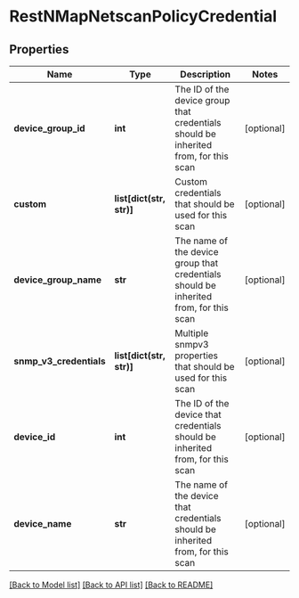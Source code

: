 # RestNMapNetscanPolicyCredential

## Properties
Name | Type | Description | Notes
------------ | ------------- | ------------- | -------------
**device_group_id** | **int** | The ID of the device group that credentials should be inherited from, for this scan | [optional] 
**custom** | **list[dict(str, str)]** | Custom credentials that should be used for this scan | [optional] 
**device_group_name** | **str** | The name of the device group that credentials should be inherited from, for this scan | [optional] 
**snmp_v3_credentials** | **list[dict(str, str)]** | Multiple snmpv3 properties that should be used for this scan | [optional] 
**device_id** | **int** | The ID of the device that credentials should be inherited from, for this scan | [optional] 
**device_name** | **str** | The name of the device that credentials should be inherited from, for this scan | [optional] 

[[Back to Model list]](../README.md#documentation-for-models) [[Back to API list]](../README.md#documentation-for-api-endpoints) [[Back to README]](../README.md)


